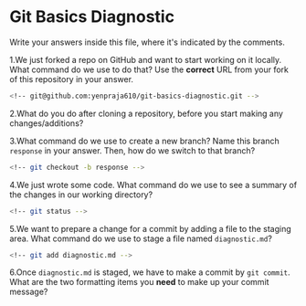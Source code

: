 # Git Basics Diagnostic

Write your answers inside this file, where it's indicated by the comments.

1.We just forked a repo on GitHub and want to start working on it locally.
What command do we use to do that? Use the **correct** URL from your fork of
this repository in your answer.

```sh
<!-- git@github.com:yenpraja610/git-basics-diagnostic.git -->
```

2.What do you do after cloning a repository, before you start making any
changes/additions?

<!-- move to the folder
git branch
git checkout
atom <file>
-->

3.What command do we use to create a new branch? Name this branch `response`
    in your answer. Then, how do we switch to that branch?

```sh
<!-- git checkout -b response -->
```

4.We just wrote some code. What command do we use to see a summary of the
    changes in our working directory?

```sh
<!-- git status -->
```

5.We want to prepare a change for a commit by adding a file to the staging
    area. What command do we use to stage a file named `diagnostic.md`?

```sh
<!-- git add diagnostic.md -->
```

6.Once `diagnostic.md` is staged, we have to make a commit by `git commit`.
What are the two formatting items you **need** to make up your commit message?

<!-- git commit
atom opens up and I enter a detailed subject line and a detailed message
then I close atom for the terminal to add the commitgit


NEVER use git commit -m "an example commit message"
ALWAYS use git status before any other command -->

